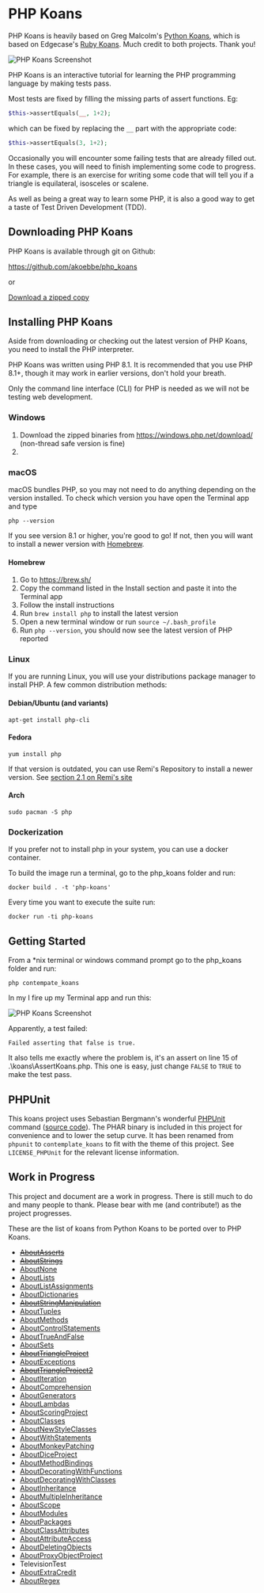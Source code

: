 # PHP Koans

PHP Koans is heavily based on Greg Malcolm's [Python Koans](https://github.com/gregmalcolm/python_koans), which is based on Edgecase's [Ruby Koans](http://rubykoans.com/). Much credit to both projects. Thank you!

![PHP Koans Screenshot](screenshots/php_koans.png?raw=true "PHP Koans Screenshot")

PHP Koans is an interactive tutorial for learning the PHP programming language by making tests pass.

Most tests are fixed by filling the missing parts of assert functions. Eg:

```php
$this->assertEquals(__, 1+2);
```

which can be fixed by replacing the `__` part with the appropriate code:

```php
$this->assertEquals(3, 1+2);
```

Occasionally you will encounter some failing tests that are already filled out. In these cases, you will need to finish implementing some code to progress. For example, there is an exercise for writing some code that will tell you if a triangle is equilateral, isosceles or scalene.

As well as being a great way to learn some PHP, it is also a good way to get a taste of Test Driven Development (TDD).

## Downloading PHP Koans

PHP Koans is available through git on Github:

https://github.com/akoebbe/php_koans

or

[Download a zipped copy](https://github.com/akoebbe/php_koans/archive/master.zip)

## Installing PHP Koans

Aside from downloading or checking out the latest version of PHP Koans, you need to install the PHP interpreter.

PHP Koans was written using PHP 8.1. It is recommended that you use PHP 8.1+, though it may work in earlier versions, don't hold your breath.

Only the command line interface (CLI) for PHP is needed as we will not be testing web development.

### Windows

1. Download the zipped binaries from https://windows.php.net/download/ (non-thread safe version is fine)
2. 

### macOS

macOS bundles PHP, so you may not need to do anything depending on the version installed. To check which version you have open the Terminal app and type

```
php --version
```

If you see version 8.1 or higher, you're good to go! If not, then you will want to install a newer version with [Homebrew](https://brew.sh/).

#### Homebrew

1. Go to  https://brew.sh/
2. Copy the command listed in the Install section and paste it into the Terminal app
3. Follow the install instructions
4. Run `brew install php` to install the latest version
5. Open a new terminal window or run `source ~/.bash_profile`
6. Run `php --version`, you should now see the latest version of PHP reported

### Linux

If you are running Linux, you will use your distributions package manager to install PHP. A few common distribution methods:

#### Debian/Ubuntu (and variants)
```
apt-get install php-cli
```

#### Fedora

```
yum install php
```

If that version is outdated, you can use Remi's Repository to install a newer version. See [section 2.1 on Remi's site](https://blog.remirepo.net/pages/Config-en)

#### Arch

```
sudo pacman -S php
```

### Dockerization

If you prefer not to install php in your system, you can use a docker container.

To build the image run a terminal, go to the php_koans folder and run:

```
docker build . -t 'php-koans'
```

Every time you want to execute the suite run:

```
docker run -ti php-koans
```

## Getting Started

From a *nix terminal or windows command prompt go to the php_koans folder and run:

```
php contempate_koans
```

In my I fire up my Terminal app and run this:

![PHP Koans Screenshot](screenshots/php_koans-step1.png?raw=true "PHP Koans First Run")


Apparently, a test failed:

```
Failed asserting that false is true.
```

It also tells me exactly where the problem is, it's an assert on line 15 of .\koans\AssertKoans.php. This one is easy, just change `FALSE` to `TRUE` to make the test pass.

## PHPUnit

This koans project uses Sebastian Bergmann's wonderful [PHPUnit](https://phpunit.de/) command ([source code](https://github.com/sebastianbergmann/phpunit)). The PHAR binary is included in this project for convenience and to lower the setup curve. It has been renamed from `phpunit` to `contemplate_koans` to fit with the theme of this project. See `LICENSE_PHPUnit` for the relevant license information.

## Work in Progress

This project and document are a work in progress. There is still much to do and many people to thank. Please bear with me (and contribute!) as the project progresses.

These are the list of koans from Python Koans to be ported over to PHP Koans.

- [~~AboutAsserts~~](https://github.com/gregmalcolm/python_koans/blob/master/koans/about_asserts.py)
- [~~AboutStrings~~](https://github.com/gregmalcolm/python_koans/blob/master/koans/about_strings.py)
- [AboutNone](https://github.com/gregmalcolm/python_koans/blob/master/koans/about_none.py)
- [AboutLists](https://github.com/gregmalcolm/python_koans/blob/master/koans/about_lists.py)
- [AboutListAssignments](https://github.com/gregmalcolm/python_koans/blob/master/koans/about_list_assignments.py)
- [AboutDictionaries](https://github.com/gregmalcolm/python_koans/blob/master/koans/about_dictionaries.py)
- [~~AboutStringManipulation~~](https://github.com/gregmalcolm/python_koans/blob/master/koans/about_string_manipulation.py)
- [AboutTuples](https://github.com/gregmalcolm/python_koans/blob/master/koans/about_tuples.py)
- [AboutMethods](https://github.com/gregmalcolm/python_koans/blob/master/koans/about_methods.py)
- [AboutControlStatements](https://github.com/gregmalcolm/python_koans/blob/master/koans/about_control_statements.py)
- [AboutTrueAndFalse](https://github.com/gregmalcolm/python_koans/blob/master/koans/about_true_and_false.py)
- [AboutSets](https://github.com/gregmalcolm/python_koans/blob/master/koans/about_sets.py)
- [~~AboutTriangleProject~~](https://github.com/gregmalcolm/python_koans/blob/master/koans/about_triangle_project.py)
- [AboutExceptions](https://github.com/gregmalcolm/python_koans/blob/master/koans/about_exceptions.py)
- [~~AboutTriangleProject2~~](https://github.com/gregmalcolm/python_koans/blob/master/koans/about_triangle_project2.py)
- [AboutIteration](https://github.com/gregmalcolm/python_koans/blob/master/koans/about_iteration.py)
- [AboutComprehension](https://github.com/gregmalcolm/python_koans/blob/master/koans/about_comprehension.py)
- [AboutGenerators](https://github.com/gregmalcolm/python_koans/blob/master/koans/about_generators.py)
- [AboutLambdas](https://github.com/gregmalcolm/python_koans/blob/master/koans/about_lambdas.py)
- [AboutScoringProject](https://github.com/gregmalcolm/python_koans/blob/master/koans/about_scoring_project.py)
- [AboutClasses](https://github.com/gregmalcolm/python_koans/blob/master/koans/about_classes.py)
- [AboutNewStyleClasses](https://github.com/gregmalcolm/python_koans/blob/master/koans/about_new_style_classes.py)
- [AboutWithStatements](https://github.com/gregmalcolm/python_koans/blob/master/koans/about_with_statements.py)
- [AboutMonkeyPatching](https://github.com/gregmalcolm/python_koans/blob/master/koans/about_monkey_patching.py)
- [AboutDiceProject](https://github.com/gregmalcolm/python_koans/blob/master/koans/about_dice_project.py)
- [AboutMethodBindings](https://github.com/gregmalcolm/python_koans/blob/master/koans/about_method_bindings.py)
- [AboutDecoratingWithFunctions](https://github.com/gregmalcolm/python_koans/blob/master/koans/about_decorating_with_functions.py)
- [AboutDecoratingWithClasses](https://github.com/gregmalcolm/python_koans/blob/master/koans/about_decorating_with_classes.py)
- [AboutInheritance](https://github.com/gregmalcolm/python_koans/blob/master/koans/about_inheritance.py)
- [AboutMultipleInheritance](https://github.com/gregmalcolm/python_koans/blob/master/koans/about_multiple_inheritance.py)
- [AboutScope](https://github.com/gregmalcolm/python_koans/blob/master/koans/about_scope.py)
- [AboutModules](https://github.com/gregmalcolm/python_koans/blob/master/koans/about_modules.py)
- [AboutPackages](https://github.com/gregmalcolm/python_koans/blob/master/koans/about_packages.py)
- [AboutClassAttributes](https://github.com/gregmalcolm/python_koans/blob/master/koans/about_class_attributes.py)
- [AboutAttributeAccess](https://github.com/gregmalcolm/python_koans/blob/master/koans/about_attribute_access.py)
- [AboutDeletingObjects](https://github.com/gregmalcolm/python_koans/blob/master/koans/about_deleting_objects.py)
- [AboutProxyObjectProject](https://github.com/gregmalcolm/python_koans/blob/master/koans/about_proxy_object_project.py)
- TelevisionTest
- [AboutExtraCredit](https://github.com/gregmalcolm/python_koans/blob/master/koans/about_extra_credit.py)
- [AboutRegex](https://github.com/gregmalcolm/python_koans/blob/master/koans/about_regex.py)
